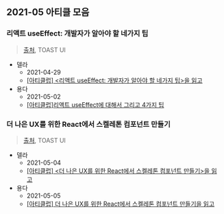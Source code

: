 ## 2021-05 아티클 모음

### 리액트 useEffect: 개발자가 알아야 할 네가지 팁

> [출처](https://ui.toast.com/weekly-pick/ko_20200916), TOAST UI

- 델라
  - 2021-04-29
  - [[아티클럽] <리액트 useEffect: 개발자가 알아야 할 네가지 팁>을 읽고](https://blog.naver.com/diddnjs02/222328550163)
- 용다
  - 2021-05-02
  - [[아티클럽]리액트 useEffect에 대해서 그리고 4가지 팁](https://juyoungpark718.github.io/posts/138)

### 더 나은 UX를 위한 React에서 스켈레톤 컴포넌트 만들기

> [출처](https://ui.toast.com/weekly-pick/ko_20201110), TOAST UI

- 델라
  - 2021-05-04
  - [[아티클럽] <더 나은 UX를 위한 React에서 스켈레톤 컴포넌트 만들기>을 읽고](https://blog.naver.com/diddnjs02/222338229212)
- 용다
  - 2021-05-05
  - [[아티클럽] 더 나은 UX를 위한 React에서 스켈레톤 컴포넌트 만들기을 읽고](https://juyoungpark718.github.io/posts/139)
